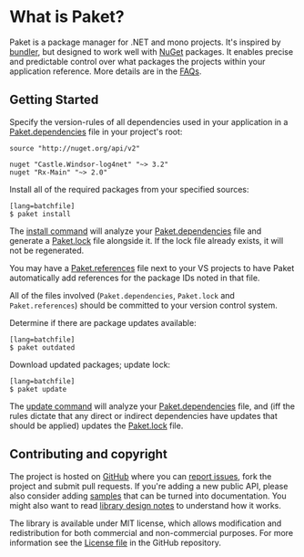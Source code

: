 What is Paket?
==============

Paket is a package manager for .NET and mono projects. It's inspired by [bundler][bundler], but designed to work well with [NuGet][nuget] packages. 
It enables precise and predictable control over what packages the projects within your application reference. More details are in the [FAQs](faq.html).

  [bundler]: http://bundler.io/
  [nuget]: https://www.nuget.org/ 

Getting Started
---------------

Specify the version-rules of all dependencies used in your application in a [Paket.dependencies](Dependencies_file.html) file in your project's root:

    source "http://nuget.org/api/v2"

    nuget "Castle.Windsor-log4net" "~> 3.2"
    nuget "Rx-Main" "~> 2.0"

Install all of the required packages from your specified sources:

    [lang=batchfile]
    $ paket install

The [install command](paket_install.html) will analyze your [Paket.dependencies](Dependencies_file.html) file and generate a [Paket.lock](lock_file.html) file alongside it.
If the lock file already exists, it will not be regenerated.

You may have a [Paket.references](References_files.html) file next to your VS projects to have Paket automatically add references for the package IDs noted in that file.

All of the files involved (`Paket.dependencies`, `Paket.lock` and `Paket.references`) should be committed to your version control system. 

Determine if there are package updates available:

    [lang=batchfile]
    $ paket outdated

Download updated packages; update lock:

    [lang=batchfile]
    $ paket update

The [update command](paket_update.html) will analyze your [Paket.dependencies](Dependencies_file.html) file, and (iff the rules dictate that any direct or indirect dependencies have updates that should be applied) updates the [Paket.lock](lock_file.html) file.

Contributing and copyright
--------------------------

The project is hosted on [GitHub][gh] where you can [report issues][issues], fork 
the project and submit pull requests. If you're adding a new public API, please also 
consider adding [samples][content] that can be turned into documentation. You might
also want to read [library design notes][readme] to understand how it works.

The library is available under MIT license, which allows modification and 
redistribution for both commercial and non-commercial purposes. For more information see the 
[License file][license] in the GitHub repository. 

  [content]: https://github.com/fsprojects/Paket/tree/master/docs/content
  [gh]: https://github.com/fsprojects/Paket
  [issues]: https://github.com/fsprojects/Paket/issues
  [readme]: https://github.com/fsprojects/Paket/blob/master/README.md
  [license]: https://github.com/fsprojects/Paket/blob/master/LICENSE.txt
